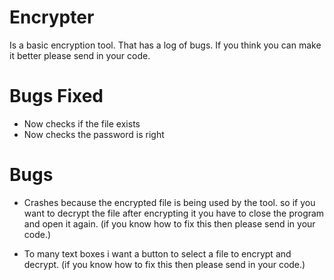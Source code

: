 # Encrypter
Is a basic encryption tool. That has a log of bugs. If you think you can make it better please send in your code.

# Bugs Fixed

- Now checks if the file exists
- Now checks the password is right

# Bugs

- Crashes because the encrypted file is being used by the tool. so if you want to decrypt the file after encrypting it you have
to close the program and open it again. (if you know how to fix this then please send in your code.)

- To many text boxes i want a button to select a file to encrypt and decrypt.
(if you know how to fix this then please send in your code.)

